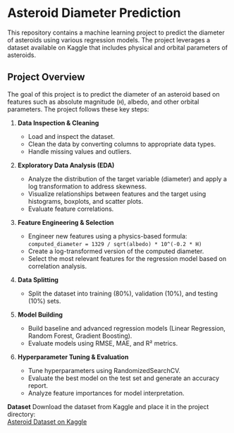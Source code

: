 # Asteroid Diameter Prediction

This repository contains a machine learning project to predict the diameter of asteroids using various regression models. The project leverages a dataset available on Kaggle that includes physical and orbital parameters of asteroids.

## Project Overview

The goal of this project is to predict the diameter of an asteroid based on features such as absolute magnitude (`H`), albedo, and other orbital parameters. The project follows these key steps:

1. **Data Inspection & Cleaning**  
   - Load and inspect the dataset.
   - Clean the data by converting columns to appropriate data types.
   - Handle missing values and outliers.

2. **Exploratory Data Analysis (EDA)**  
   - Analyze the distribution of the target variable (diameter) and apply a log transformation to address skewness.
   - Visualize relationships between features and the target using histograms, boxplots, and scatter plots.
   - Evaluate feature correlations.

3. **Feature Engineering & Selection**  
   - Engineer new features using a physics-based formula:
       `computed_diameter = 1329 / sqrt(albedo) * 10^(-0.2 * H)`
   - Create a log-transformed version of the computed diameter.
   - Select the most relevant features for the regression model based on correlation analysis.

4. **Data Splitting**  
   - Split the dataset into training (80%), validation (10%), and testing (10%) sets.

5. **Model Building**  
   - Build baseline and advanced regression models (Linear Regression, Random Forest, Gradient Boosting).
   - Evaluate models using RMSE, MAE, and R² metrics.

6. **Hyperparameter Tuning & Evaluation**  
   - Tune hyperparameters using RandomizedSearchCV.
   - Evaluate the best model on the test set and generate an accuracy report.
   - Analyze feature importances for model interpretation.

**Dataset**
   Download the dataset from Kaggle and place it in the project directory:\
   [Asteroid Dataset on Kaggle](https://www.kaggle.com/datasets/sakhawat18/asteroid-dataset)
